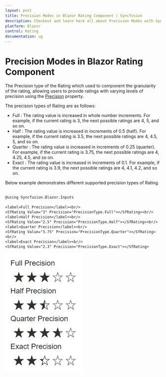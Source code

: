 ```yaml
---
layout: post
title: Precision Modes in Blazor Rating Component | Syncfusion
description: Checkout and learn here all about Precision Modes with Syncfusion Blazor Rating component in Blazor Server App and Blazor WebAssembly App.
platform: Blazor
control: Rating
documentation: ug
---
```


# Precision Modes in Blazor Rating Component

The Precision type of the Rating which used to component the granularity of the rating, allowing users to provide ratings with varying levels of precision using the [Precision](https://help.syncfusion.com/cr/blazor/Syncfusion.Blazor.Inputs.SfRating.html#Syncfusion_Blazor_Inputs_SfRating_Precision) property.

The precision types of Rating are as follows:

* Full : The rating value is increased in whole number increments. For example, if the current rating is 3, the next possible ratings are 4, 5, and so on.
* Half : The rating value is increased in increments of 0.5 (half). For example, if the current rating is 3.5, the next possible ratings are 4, 4.5, 5, and so on.
* Quarter : The rating value is increased in increments of 0.25 (quarter). For example, if the current rating is 3.75, the next possible ratings are 4, 4.25, 4.5, and so on. 
* Exact : The rating value is increased in increments of 0.1. For example, if the current rating is 3.9, the next possible ratings are 4, 4.1, 4.2, and so on. 

Below example demonstrates different supported precision types of Rating. 

```cshtml

@using Syncfusion.Blazor.Inputs

<label>Full Precision</label><br/>
<SfRating Value="3" Precision="PrecisionType.Full"></SfRating><br/>
<label>Half Precision</label><br/>
<SfRating Value="2.5" Precision="PrecisionType.Half"></SfRating><br/>
<label>Quarter Precision</label><br/>
<SfRating Value="3.75" Precision="PrecisionType.Quarter"></SfRating><br/>
<label>Exact Precision</label><br/>
<SfRating Value="2.3" Precision="PrecisionType.Exact"></SfRating>

```

![Blazor Rating Component with different Precision Types](./images/blazor-rating-precision-types.png)